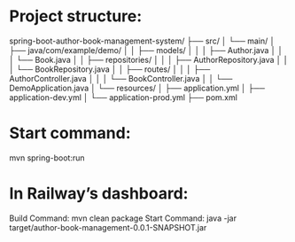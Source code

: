 # Project structure:
spring-boot-author-book-management-system/
├── src/
│   └── main/
│       ├── java/com/example/demo/
│       │   ├── models/
│       │   │   ├── Author.java
│       │   │   └── Book.java
│       │   ├── repositories/
│       │   │   ├── AuthorRepository.java
│       │   │   └── BookRepository.java
│       │   ├── routes/
│       │   │   ├── AuthorController.java
│       │   │   └── BookController.java
│       │   └── DemoApplication.java
│       └── resources/
│           ├── application.yml
│           ├── application-dev.yml
│           └── application-prod.yml
├── pom.xml

# Start command:
mvn spring-boot:run


# In Railway’s dashboard:
Build Command: mvn clean package
Start Command: java -jar target/author-book-management-0.0.1-SNAPSHOT.jar
